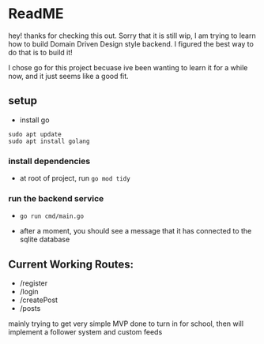 # ReadME

hey! thanks for checking this out. Sorry that it is still wip, I am trying to
learn how to build Domain Driven Design style backend. I figured the best way to
do that is to build it!

I chose go for this project becuase ive been wanting to learn it for a while
now, and it just seems like a good fit.

## setup
- install go
```
sudo apt update
sudo apt install golang
```

### install dependencies
- at root of project, run `go mod tidy`

### run the backend service
- `go run cmd/main.go`

- after a moment, you should see a message that it has connected to the sqlite database


## Current Working Routes:
- /register
- /login
- /createPost
- /posts


mainly trying to get very simple MVP done to turn in for school, then will implement a follower system and custom feeds





